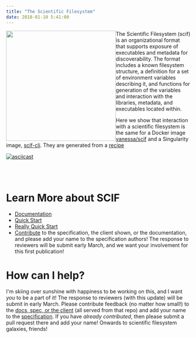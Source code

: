 ```yaml
---
title: "The Scientific Filesystem"
date: 2018-01-10 5:41:00
---
```


<div>
<img src="https://vsoch.github.io/scif/img/logo/scif-slash-green.png" width="300px" style="float:left">
</div>

The Scientific Filesystem (scif) is an organizational format that supports exposure of executables and metadata for discoverability. The format includes a known filesystem structure, a definition for a set of environment variables describing it, and functions for generation of the variables and interaction with the libraries, metadata, and executables located within.


Here we show that interaction with a scientific filesystem is the same for a Docker image [vanessa/scif](https://hub.docker.com/r/vanessa/scif/) and a Singularity image, [scif-cli](https://singularity-hub.org/collections/424). They are generated from a [recipe](https://github.com/vsoch/scif/blob/master/docs/tutorials/hello-world.scif)

[![asciicast](https://asciinema.org/a/156490.png)](https://asciinema.org/a/156490?speed=2)

<br><br>

# Learn More about SCIF
 - [Documentation](https://vsoch.github.io/scif/)
 - [Quick Start](https://vsoch.github.io/scif/tutorial-quick-start)
 - [Really Quick Start](https://vsoch.github.io/scif/tutorial-really-quick-start)
 - [Contribute](https://www.github.com/vsoch/scif) to the specification, the client shown, or the documentation, and please add your name to the specification authors! The response to reviewers will be submit early March, and we want your involvement for this first publication!

# How can I help?
I'm skiing over sunshine with happiness to be working on this, and I want *you* to be a part of it! The response to reviewers (with this update) will be submit in early March. Please contribute feedback (no matter how small!) to the [docs, spec, or the client](https://github.com/vsoch/scif) (all served from that repo) and add your name to the [specification](https://github.com/vsoch/scif/blob/master/docs/spec/spec.md). If you have *already contributed*, then please submit a pull request there and add your name! Onwards to scientific filesystem galaxies, friends!

